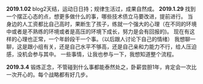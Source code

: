 **2019.1.02**
blog2天结，运动日日持；规律生活过，成果自然成。
**2019.1.29**
找到一个摆正心态的点，想更多做什么的事，哪些技术债立马要改进，提前进行。
当身边的人工资都比自己高时，果断生了孩子，练就一个强大的心理（在不同的环境中或者是不熟练的环境或者是高压的环境下成长，努力是会有回报的)。
现在有这样的心理也正常，一个年龄段干一个事。（以后跟人讨论下自己的情绪）
我想聊一聊，这是跟小组有关，还是自己水平不够高，还是自己亲和力能力不行，给人压迫感，没机会参与其中。
一些事情，让我也参与一下，我想知道整个流程。

**2019.3.4**
锻炼正念，不管碰到什么事都能泰然处之，卧薪尝胆1年，肯定会一次比一次开心的。每个战略都有好几步。
